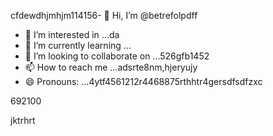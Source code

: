 cfdewdhjmhjm114156- 👋 Hi, I’m @betrefolpdff
- 👀 I’m interested in ...da
- 🌱 I’m currently learning ...
- 💞️ I’m looking to collaborate on ...526gfb1452
- 📫 How to reach me ...adsrte8nm,hjeryujy
- 😄 Pronouns: ...4ytf4561212r4468875rthhtr4gersdfsdfzxc
<!---5454sdf7887rgr6338588egrerf
betrefolp/betrefolp is a ✨ special ✨ repository because itfghs `README.md` (this file) appears on qweqweyourhfmmmGitHub profile.2ger
You can click the Preview link to take a look atwre your2363xcvse
changes.225959441413333
--->692100
jktrhrt
